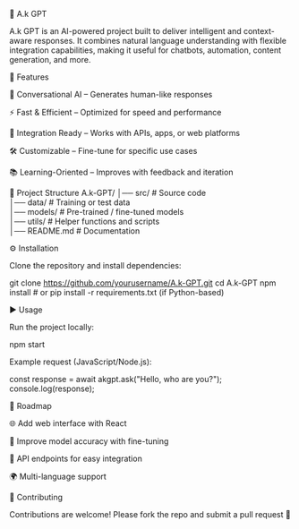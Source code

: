 🌟 A.k GPT

A.k GPT is an AI-powered project built to deliver intelligent and context-aware responses. It combines natural language understanding with flexible integration capabilities, making it useful for chatbots, automation, content generation, and more.

🚀 Features

🤖 Conversational AI – Generates human-like responses

⚡ Fast & Efficient – Optimized for speed and performance

🔗 Integration Ready – Works with APIs, apps, or web platforms

🛠 Customizable – Fine-tune for specific use cases

📚 Learning-Oriented – Improves with feedback and iteration

📂 Project Structure
A.k-GPT/
│── src/              # Source code  
│── data/             # Training or test data  
│── models/           # Pre-trained / fine-tuned models  
│── utils/            # Helper functions and scripts  
│── README.md         # Documentation  

⚙️ Installation

Clone the repository and install dependencies:

git clone https://github.com/yourusername/A.k-GPT.git
cd A.k-GPT
npm install   # or pip install -r requirements.txt (if Python-based)

▶️ Usage

Run the project locally:

npm start


Example request (JavaScript/Node.js):

const response = await akgpt.ask("Hello, who are you?");
console.log(response);

📌 Roadmap

 🌐 Add web interface with React

 🎯 Improve model accuracy with fine-tuning

 🔗 API endpoints for easy integration

 🌍 Multi-language support

🤝 Contributing

Contributions are welcome!
Please fork the repo and submit a pull request 🙌